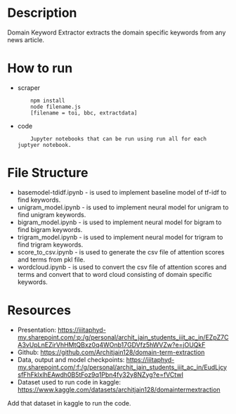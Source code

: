 # Description
Domain Keyword Extractor extracts the domain specific keywords from any news article.

# How to run
+ scraper
    ```
        npm install
        node filename.js
        [filename = toi, bbc, extractdata]
    ```
+ code
    ```
        Jupyter notebooks that can be run using run all for each juptyer notebook.
    ```

# File Structure
+   basemodel-tdidf.ipynb - is used to implement baseline model of tf-idf to find keywords.
+   unigram_model.ipynb - is used to implement neural model for unigram to find unigram keywords.
+   bigram_model.ipynb - is used to implement neural model for bigram to find bigram keywords.
+   trigram_model.ipynb - is used to implement neural model for trigram to find trigram keywords.
+   score_to_csv.ipynb - is used to generate the csv file of attention scores and terms from pkl file.
+   wordcloud.ipynb - is used to convert the csv file of attention scores and terms and convert that to word cloud consisting of domain specific keywords.

# Resources
+ Presentation: https://iiitaphyd-my.sharepoint.com/:p:/g/personal/archit_jain_students_iiit_ac_in/EZpZ7CA3vUpLnEZirVhHMtQBxz0q4WOnb17GDVfz5hWVZw?e=jOUQkF
+ Github: https://github.com/Architjain128/domain-term-extraction
+ Data, output and model checkpoints: https://iiitaphyd-my.sharepoint.com/:f:/g/personal/archit_jain_students_iiit_ac_in/EudLjcysfFhFklxlhEAwdh0B5tFoz9q1Pbn4fy32y8NZyg?e=fVCtwI
+ Dataset used to run code in kaggle: https://www.kaggle.com/datasets/architjain128/domaintermextraction

Add that dataset in kaggle to run the code.